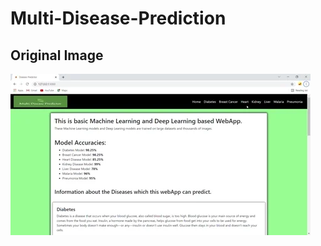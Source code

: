 # Multi-Disease-Prediction

## Original Image 

![Content Image](https://github.com/prableen14/Multi-Disease-Prediction/blob/main/images/multi_disease.webp)

